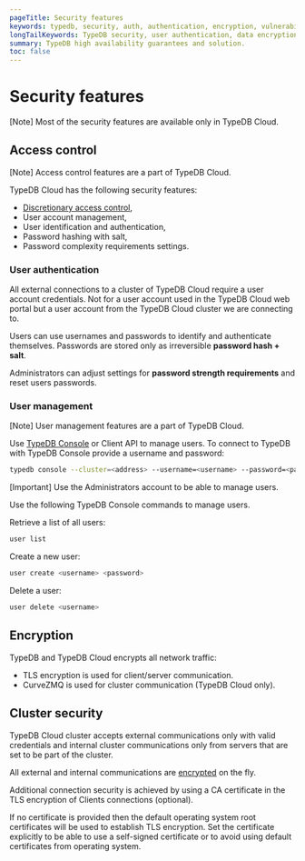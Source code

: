 ```yaml
---
pageTitle: Security features
keywords: typedb, security, auth, authentication, encryption, vulnerability
longTailKeywords: TypeDB security, user authentication, data encryption
summary: TypeDB high availability guarantees and solution.
toc: false
---
```


# Security features

<div class="note">
[Note]
Most of the security features are available only in TypeDB Cloud.
</div>

## Access control

<div class="note">
[Note]
Access control features are a part of TypeDB Cloud.
</div>

TypeDB Cloud has the following security features:

* [Discretionary access control](https://en.wikipedia.org/wiki/Discretionary_access_control),
* User account management,
* User identification and authentication,
* Password hashing with salt,
* Password complexity requirements settings.

### User authentication

All external connections to a cluster of TypeDB Cloud require a user account credentials. Not for a user account 
used in the TypeDB Cloud web portal but a user account from the TypeDB Cloud cluster we are connecting to.

Users can use usernames and passwords to identify and authenticate themselves. Passwords are stored only as 
irreversible **password hash + salt**.

Administrators can adjust settings for **password strength requirements** and reset users passwords.

### User management

<div class="note">
[Note]
User management features are a part of TypeDB Cloud.
</div>

Use [TypeDB Console](../../02-clients/02-console.md) or Client API to manage users. To connect to TypeDB with TypeDB 
Console provide a username and password:

<!-- test-ignore -->
```bash
typedb console --cluster=<address> --username=<username> --password=<password>
```

<div class="note">
[Important]
Use the Administrators account to be able to manage users.
</div>

Use the following TypeDB Console commands to manage users.

Retrieve a list of all users:

<!-- test-ignore -->
```bash
user list
```

Create a new user:

<!-- test-ignore -->
```bash
user create <username> <password>
```

Delete a user:

<!-- test-ignore -->
```bash
user delete <username>
```

## Encryption

TypeDB and TypeDB Cloud encrypts all network traffic: 

* TLS encryption is used for client/server communication.
* CurveZMQ is used for cluster communication (TypeDB Cloud only).

## Cluster security

TypeDB Cloud cluster accepts external communications only with valid credentials and internal cluster communications 
only from servers that are set to be part of the cluster.

All external and internal communications are [encrypted](#encryption) on the fly. 

Additional connection security is achieved by using a CA certificate in the TLS encryption of Clients connections 
(optional). 

If no certificate is provided then the default operating system root certificates will be used to establish TLS 
encryption. Set the certificate explicitly to be able to use a self-signed certificate or to avoid using 
default certificates from operating system.
